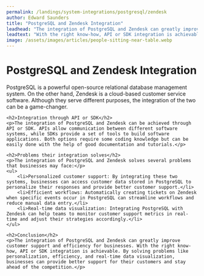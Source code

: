 ```yaml
---
permalink: /landings/system-integrations/postgresql/zendesk
author: Edward Saunders
title: "PostgreSQL and Zendesk Integration"
leadhead: "The integration of PostgreSQL and Zendesk can greatly improve customer support and efficiency for businesses"
leadtext: "With the right know-how, API or SDK integration is achievable. By solving problems like personalization, efficiency, and real-time data visualization, businesses can provide better support for their customers and stay ahead of the competition."
image: /assets/images/articles/people-sitting-near-table.webp
---
```

<div class="arttext">	<h1>PostgreSQL and Zendesk Integration</h1>
	<p>PostgreSQL is a powerful open-source relational database management system. On the other hand, Zendesk is a cloud-based customer service software. Although they serve different purposes, the integration of the two can be a game-changer.</p>

	<h2>Integration through API or SDK</h2>
	<p>The integration of PostgreSQL and Zendesk can be achieved through API or SDK. APIs allow communication between different software systems, while SDKs provide a set of tools to build software applications. Both options require some coding knowledge but can be easily done with the help of good documentation and tutorials.</p>

	<h2>Problems their integration solves</h2>
	<p>The integration of PostgreSQL and Zendesk solves several problems that businesses may face:</p>
	<ul>
		<li>Personalized customer support: By integrating these two systems, businesses can access customer data stored in PostgreSQL to personalize their responses and provide better customer support.</li>
		<li>Efficient workflows: Automatically creating tickets on Zendesk when specific events occur in PostgreSQL can streamline workflows and reduce manual data entry.</li>
		<li>Real-time data visualization: Integrating PostgreSQL with Zendesk can help teams to monitor customer support metrics in real-time and adjust their strategies accordingly.</li>
	</ul>

	<h2>Conclusion</h2>
	<p>The integration of PostgreSQL and Zendesk can greatly improve customer support and efficiency for businesses. With the right know-how, API or SDK integration is achievable. By solving problems like personalization, efficiency, and real-time data visualization, businesses can provide better support for their customers and stay ahead of the competition.</p>
</div>